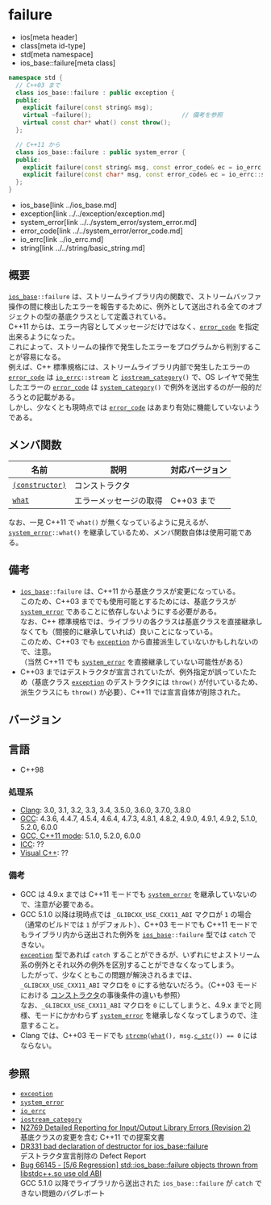 # failure
* ios[meta header]
* class[meta id-type]
* std[meta namespace]
* ios_base::failure[meta class]

```cpp
namespace std {
  // C++03 まで
  class ios_base::failure : public exception {
  public:
    explicit failure(const string& msg);
    virtual ~failure();                         // 備考を参照
    virtual const char* what() const throw();
  };

  // C++11 から
  class ios_base::failure : public system_error {
  public:
    explicit failure(const string& msg, const error_code& ec = io_errc::stream);
    explicit failure(const char* msg, const error_code& ec = io_errc::stream);
  };
}
```
* ios_base[link ../ios_base.md]
* exception[link ../../exception/exception.md]
* system_error[link ../../system_error/system_error.md]
* error_code[link ../../system_error/error_code.md]
* io_errc[link ../io_errc.md]
* string[link ../../string/basic_string.md]

## 概要
[`ios_base`](../ios_base.md)`::failure` は、ストリームライブラリ内の関数で、ストリームバッファ操作の間に検出したエラーを報告するために、例外として送出される全てのオブジェクトの型の基底クラスとして定義されている。  
C++11 からは、エラー内容としてメッセージだけではなく、[`error_code`](../../system_error/error_code.md) を指定出来るようになった。  
これによって、ストリームの操作で発生したエラーをプログラムから判別することが容易になる。  
例えば、C++ 標準規格には、ストリームライブラリ内部で発生したエラーの [`error_code`](../../system_error/error_code.md) は [`io_errc`](../io_errc.md)`::stream` と [`iostream_category`](../iostream_category.md)`()` で、OS レイヤで発生したエラーの [`error_code`](../../system_error/error_code.md) は [`system_category`](../../system_error/system_category.md)`()` で例外を送出するのが一般的だろうとの記載がある。  
しかし、少なくとも現時点では [`error_code`](../../system_error/error_code.md) はあまり有効に機能していないようである。


## メンバ関数

| 名前                                         | 説明                   | 対応バージョン |
|----------------------------------------------|------------------------|----------------|
| [`(constructor)`](failure/op_constructor.md) | コンストラクタ         |                |
| [`what`](failure/what.md)                    | エラーメッセージの取得 | C++03 まで     |

なお、一見 C++11 で `what()` が無くなっているように見えるが、[`system_error`](../../system_error/system_error.md)`::what()` を継承しているため、メンバ関数自体は使用可能である。


## 備考
- [`ios_base`](../ios_base.md)`::failure` は、C++11 から基底クラスが変更になっている。  
    このため、C++03 まででも使用可能とするためには、基底クラスが [`system_error`](../../system_error/system_error.md) であることに依存しないようにする必要がある。  
    なお、C++ 標準規格では、ライブラリの各クラスは基底クラスを直接継承しなくても（間接的に継承していれば）良いことになっている。  
    このため、C++03 でも [`exception`](../../exception/exception.md) から直接派生していないかもしれないので、注意。  
    （当然 C++11 でも [`system_error`](../../system_error/system_error.md) を直接継承していない可能性がある）
- C++03 まではデストラクタが宣言されていたが、例外指定が誤っていたため（基底クラス [`exception`](../../exception/exception.md) のデストラクタには `throw()` が付いているため、派生クラスにも `throw()` が必要）、C++11 では宣言自体が削除された。


## バージョン
## 言語
- C++98

### 処理系
- [Clang](/implementation.md#clang): 3.0, 3.1, 3.2, 3.3, 3.4, 3.5.0, 3.6.0, 3.7.0, 3.8.0
- [GCC](/implementation.md#gcc): 4.3.6, 4.4.7, 4.5.4, 4.6.4, 4.7.3, 4.8.1, 4.8.2, 4.9.0, 4.9.1, 4.9.2, 5.1.0, 5.2.0, 6.0.0
- [GCC, C++11 mode](/implementation.md#gcc): 5.1.0, 5.2.0, 6.0.0
- [ICC](/implementation.md#icc): ??
- [Visual C++](/implementation.md#visual_cpp): ??

### 備考
- GCC は 4.9.x までは C++11 モードでも [`system_error`](../../system_error/system_error.md) を継承していないので、注意が必要である。
- GCC 5.1.0 以降は現時点では `_GLIBCXX_USE_CXX11_ABI` マクロが `1` の場合（通常のビルドでは `1` がデフォルト）、C++03 モードでも C++11 モードでもライブラリ内から送出された例外を [`ios_base`](../ios_base.md)`::failure` 型では `catch` できない。  
    [`exception`](../../exception/exception.md) 型であれば `catch` することができるが、いずれにせよストリーム系の例外とそれ以外の例外を区別することができなくなってしまう。  
    したがって、少なくともこの問題が解決されるまでは、`_GLIBCXX_USE_CXX11_ABI` マクロを `0` にする他ないだろう。（C++03 モードにおける [コンストラクタ](failure/op_constructor.md)の事後条件の違いも参照）  
    なお、`_GLIBCXX_USE_CXX11_ABI` マクロを `0` にしてしまうと、4.9.x までと同様、モードにかかわらず [`system_error`](../../system_error/system_error.md) を継承しなくなってしまうので、注意すること。
- Clang では、C++03 モードでも [`strcmp`](../../cstring/strcmp.md.nolink)`(`[`what`](failure/what.md)`(), msg.`[`c_str`](../../string/basic_string/c_str.md)`()) == 0` にはならない。  


## 参照
- [`exception`](../../exception/exception.md)
- [`system_error`](../../system_error/system_error.md)
- [`io_errc`](../io_errc.md)
- [`iostream_category`](../iostream_category.md)
- [N2769 Detailed Reporting for Input/Output Library Errors (Revision 2)](http://www.open-std.org/JTC1/SC22/WG21/docs/papers/2008/n2769.htm)  
    基底クラスの変更を含む C++11 での提案文書
- [DR331 bad declaration of destructor for ios_base::failure](http://www.open-std.org/jtc1/sc22/wg21/docs/lwg-defects.html#331)  
    デストラクタ宣言削除の Defect Report
- [Bug 66145 - [5/6 Regression] std::ios_base::failure objects thrown from libstdc++.so use old ABI](https://gcc.gnu.org/bugzilla/show_bug.cgi?id=66145)  
    GCC 5.1.0 以降でライブラリから送出された `ios_base::failure` が `catch` できない問題のバグレポート
